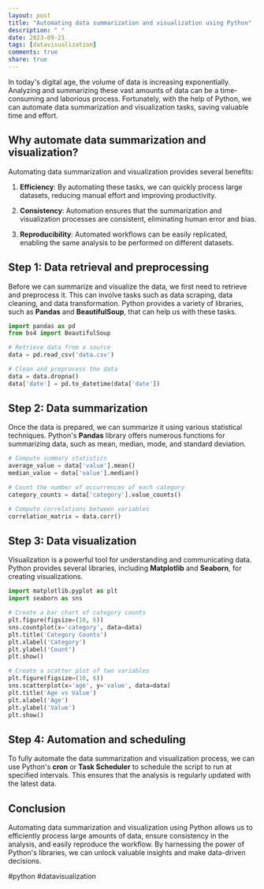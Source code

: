 ```yaml
---
layout: post
title: "Automating data summarization and visualization using Python"
description: " "
date: 2023-09-21
tags: [datavisualization]
comments: true
share: true
---
```


In today's digital age, the volume of data is increasing exponentially. Analyzing and summarizing these vast amounts of data can be a time-consuming and laborious process. Fortunately, with the help of Python, we can automate data summarization and visualization tasks, saving valuable time and effort.

## Why automate data summarization and visualization?

Automating data summarization and visualization provides several benefits:

1. **Efficiency**: By automating these tasks, we can quickly process large datasets, reducing manual effort and improving productivity.

2. **Consistency**: Automation ensures that the summarization and visualization processes are consistent, eliminating human error and bias.

3. **Reproducibility**: Automated workflows can be easily replicated, enabling the same analysis to be performed on different datasets.

## Step 1: Data retrieval and preprocessing

Before we can summarize and visualize the data, we first need to retrieve and preprocess it. This can involve tasks such as data scraping, data cleaning, and data transformation. Python provides a variety of libraries, such as **Pandas** and **BeautifulSoup**, that can help us with these tasks.

```python
import pandas as pd
from bs4 import BeautifulSoup

# Retrieve data from a source
data = pd.read_csv('data.csv')

# Clean and preprocess the data
data = data.dropna()
data['date'] = pd.to_datetime(data['date'])
```

## Step 2: Data summarization

Once the data is prepared, we can summarize it using various statistical techniques. Python's **Pandas** library offers numerous functions for summarizing data, such as mean, median, mode, and standard deviation.

```python
# Compute summary statistics
average_value = data['value'].mean()
median_value = data['value'].median()

# Count the number of occurrences of each category
category_counts = data['category'].value_counts()

# Compute correlations between variables
correlation_matrix = data.corr()
```

## Step 3: Data visualization

Visualization is a powerful tool for understanding and communicating data. Python provides several libraries, including **Matplotlib** and **Seaborn**, for creating visualizations.

```python
import matplotlib.pyplot as plt
import seaborn as sns

# Create a bar chart of category counts
plt.figure(figsize=(10, 6))
sns.countplot(x='category', data=data)
plt.title('Category Counts')
plt.xlabel('Category')
plt.ylabel('Count')
plt.show()

# Create a scatter plot of two variables
plt.figure(figsize=(10, 6))
sns.scatterplot(x='age', y='value', data=data)
plt.title('Age vs Value')
plt.xlabel('Age')
plt.ylabel('Value')
plt.show()
```

## Step 4: Automation and scheduling

To fully automate the data summarization and visualization process, we can use Python's **cron** or **Task Scheduler** to schedule the script to run at specified intervals. This ensures that the analysis is regularly updated with the latest data.

## Conclusion

Automating data summarization and visualization using Python allows us to efficiently process large amounts of data, ensure consistency in the analysis, and easily reproduce the workflow. By harnessing the power of Python's libraries, we can unlock valuable insights and make data-driven decisions.

#python #datavisualization